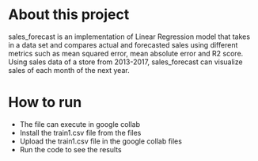 # About this project 
 
sales_forecast is an implementation of Linear Regression model that takes in a data set and compares actual and forecasted sales using different metrics such as mean squared error, mean absolute error and R2 score.  Using sales data of a store from 2013-2017, sales_forecast can visualize sales of each month of the next year. 

# How to run

- The file can execute in google collab
- Install the train1.csv file from the files
- Upload the train1.csv file in the google collab files 
- Run the code to see the results

